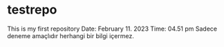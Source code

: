 # testrepo
This is my first repository
Date: February 11. 2023
Time: 04.51 pm
Sadece deneme amaçlıdır herhangi bir bilgi içermez.
